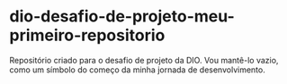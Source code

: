 # dio-desafio-de-projeto-meu-primeiro-repositorio
Repositório criado para o desafio de projeto da DIO. Vou mantê-lo vazio, como um símbolo do começo da minha jornada de desenvolvimento.
